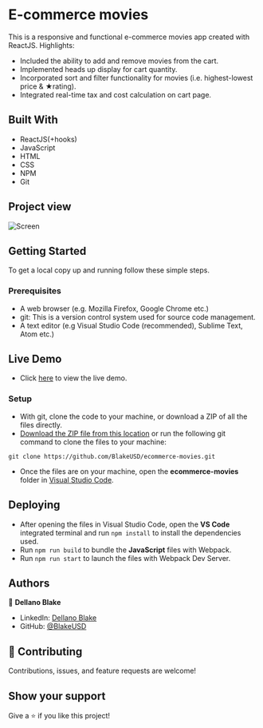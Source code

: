 # E-commerce movies
This is a responsive and functional e-commerce movies app created with ReactJS. Highlights:

- Included the ability to add and remove movies from the cart. 
- Implemented heads up display for cart quantity.
- Incorporated sort and filter functionality for movies (i.e. highest-lowest price & ★rating).
- Integrated real-time tax and cost calculation on cart page.

## Built With

- ReactJS(+hooks)
- JavaScript
- HTML
- CSS
- NPM
- Git

## Project view
![Screen](https://www.dellanoblake.com/assets/ecommerce%20mockup.png)

## Getting Started

To get a local copy up and running follow these simple steps.

### Prerequisites

- A web browser (e.g. Mozilla Firefox, Google Chrome etc.)
- git: This is a version control system used for source code management.
- A text editor (e.g Visual Studio Code (recommended), Sublime Text, Atom etc.)

## Live Demo

- Click [here](https://ecommerce-movies.vercel.app/) to view the live demo.

### Setup

- With git, clone the code to your machine, or download a ZIP of all the files directly.
- [Download the ZIP file from this location](https://github.com/BlakeUSD/ecommerce-movies/archive/refs/heads/master.zip) or run the following git command to clone the files to your machine:

```
git clone https://github.com/BlakeUSD/ecommerce-movies.git
```

- Once the files are on your machine, open the **ecommerce-movies** folder in [Visual Studio Code](https://code.visualstudio.com/download).

## Deploying

- After opening the files in Visual Studio Code, open the **VS Code** integrated terminal and run ``` npm install ``` to install the dependencies used.
- Run ``` npm run build ``` to bundle the **JavaScript** files with Webpack.
- Run ``` npm run start ``` to launch the files with Webpack Dev Server.

## Authors

👤 **Dellano Blake**

- LinkedIn: [Dellano Blake](https://www.linkedin.com/in/dellano-b-032a9b1a4/)
- GitHub: [@BlakeUSD](https://github.com/blakeusd)

## 🤝 Contributing

Contributions, issues, and feature requests are welcome!

## Show your support

Give a ⭐️ if you like this project!
